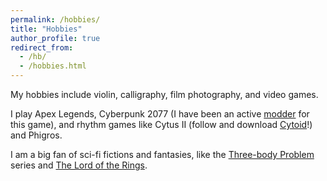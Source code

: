 ```yaml
---
permalink: /hobbies/
title: "Hobbies"
author_profile: true
redirect_from: 
  - /hb/
  - /hobbies.html
---
```

My hobbies include violin, calligraphy, film photography, and video games. 

I play Apex Legends, Cyberpunk 2077 (I have been an active [modder]() for this game), and rhythm games like Cytus II (follow and download [Cytoid](https://cytoid.io/)!) and Phigros.

I am a big fan of sci-fi fictions and fantasies, like the [Three-body Problem](https://en.wikipedia.org/wiki/Remembrance_of_Earth%27s_Past) series and [The Lord of the Rings](https://en.wikipedia.org/wiki/The_Lord_of_the_Rings). 